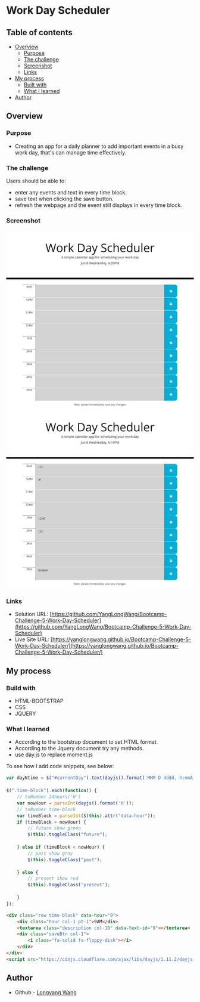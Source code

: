# Work Day Scheduler
## Table of contents

- [Overview](#overview)
  - [Purpose](#purpose)
  - [The challenge](#the-challenge)
  - [Screenshot](#screenshot)
  - [Links](#links)
- [My process](#my-process)
  - [Built with](#built-with)
  - [What I learned](#what-i-learned)
- [Author](#author)

## Overview

### Purpose
- Creating an app for a daily planner to add important events in a busy work day, that's can manage time effectively.

### The challenge

Users should be able to:

- enter any events and text in every time block.
- save text when clicking the save button.
- refresh the webpage and the event still displays in every time block.


### Screenshot

![](./assets/images/Work%20Day%20Scheduler%20-%201127.0.0.1.png)
![](./assets/images/Work%20Day%20Scheduler%20-%202127.0.0.1.png)

### Links

- Solution URL: [https://github.com/YangLongWang/Bootcamp-Challenge-5-Work-Day-Scheduler](https://github.com/YangLongWang/Bootcamp-Challenge-5-Work-Day-Scheduler)
- Live Site URL: [https://yanglongwang.github.io/Bootcamp-Challenge-5-Work-Day-Scheduler/](https://yanglongwang.github.io/Bootcamp-Challenge-5-Work-Day-Scheduler/)

## My process

### Build with

- HTML-BOOTSTRAP
- CSS
- JQUERY

### What I learned

- According to the bootstrap document to set HTML format.
- According to the Jquery document try any methods.
- use day.js to replace moment.js

To see how I add code snippets, see below:

```Javascript
var dayNtime = $("#currentDay").text(dayjs().format('MMM D dddd, h:mmA'));

$(".time-block").each(function() {
    // toNumber 24hours('H')
    var nowHour = parseInt(dayjs().format('H'));     
    // toNumber time-block
    var timeBlock = parseInt($(this).attr("data-hour")); 
    if (timeBlock > nowHour) { 
        // future show green
        $(this).toggleClass("future");

    } else if (timeBlock < nowHour) { 
        // past show gray
        $(this).toggleClass("past");

    } else { 
        // present show red
        $(this).toggleClass("present");

    }
});
```
```HTML
<div class="row time-block" data-hour="9">
    <div class="hour col-1 pt-1">9AM</div>
    <textarea class="description col-10" data-text-id="9"></textarea>
    <div class="saveBtn col-1">
        <i class="fa-solid fa-floppy-disk"></i>
    </div>   
</div>
<script src="https://cdnjs.cloudflare.com/ajax/libs/dayjs/1.11.2/dayjs.min.js"></script>
```
## Author

- Github - [Longyang Wang](https://github.com/YangLongWang)